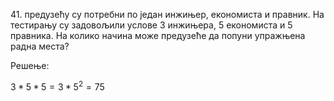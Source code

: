 $41.$ предузећу су потребни по један инжињер, економиста и правник. На тестирању су задовољили услове 3 инжињера, 5 економиста и 5 правника. На колико начина може предузеће да попуни упражњена радна места?

Решење:

$3 * 5 * 5 = 3 * 5^2 = 75$